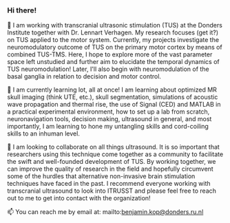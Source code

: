 ### Hi there!

🔭 I am working with transcranial ultrasonic stimulation (TUS) at the Donders Institute together with Dr. Lennart Verhagen. My research focuses (get it?) on TUS applied to the motor system. Currently, my projects investigate the neuromodulatory outcome of TUS on the primary motor cortex by means of combined TUS-TMS. Here, I hope to explore more of the vast parameter space left unstudied and further aim to elucidate the temporal dynamics of TUS neuromodulation! Later, I'll also begin with neuromodulation of the basal ganglia in relation to decision and motor control. 

🌱 I am currently learning lot, all at once! I am learning about optimized MR skull imaging (think UTE, etc.), skull segmentation, simulations of acoustic wave propagation and thermal rise, the use of Signal (CED) and MATLAB in a practical experimental environment, how to set up a lab from scratch, neuronavigation tools, decision making, ultrasound in general, and most importantly, I am learning to hone my untangling skills and cord-coiling skills to an inhuman level. 

👯 I am looking to collaborate on all things ultrasound. It is so important that researchers using this technique come together as a community to facilitate the swift and well-founded development of TUS. By working together, we can improve the quality of research in the field and hopefully circumvent some of the hurdles that alternative non-invasive brain stimulation techniques have faced in the past. I recommend everyone working with transcranial ultrasound to look into ITRUSST and please feel free to reach out to me to get into contact with the organization! 

📫 You can reach me by email at: mailto:benjamin.kop@donders.ru.nl

<!--
**benjamin-kop/benjamin-kop** is a ✨ _special_ ✨ repository because its `README.md` (this file) appears on your GitHub profile.

Here are some ideas to get you started:

- 🔭 I’m currently working on ...
- 🌱 I’m currently learning ...
- 👯 I’m looking to collaborate on ...
- 🤔 I’m looking for help with ...
- 💬 Ask me about ...
- 📫 How to reach me: ...
- 😄 Pronouns: ...
- ⚡ Fun fact: ...
-->
